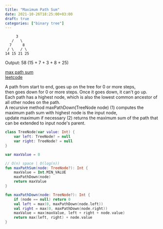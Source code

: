 ```yaml
---
title: "Maximum Path Sum"
date: 2021-10-26T18:25:00+03:00
draft: true
categories: ["binary tree"]
---
```


         3
       /   \
      7     8
     / \   / \
    14 15 21 25

Output: 58 (15 + 7 + 3 + 8 + 25)

[max path sum](https://github.com/solairerove/algs4-leprosorium/blob/master/src/main/kotlin/com/github/solairerove/algs4/leprosorium/binary_tree/MaximumPathSum.kt) \
[leetcode](https://leetcode.com/problems/binary-tree-maximum-path-sum/)

A path from start to end, goes up on the tree for 0 or more steps, \
then goes down for 0 or more steps. Once it goes down, it can't go up. \
Each path has a highest node, which is also the lowest common ancestor of all other nodes on the path.\
A recursive method maxPathDown(TreeNode node) (1) computes the maximum path sum with highest node is the input node,\
update maximum if necessary (2) returns the maximum sum of the path that can be extended to input node's parent.

```kotlin
class TreeNode(var value: Int) {
    var left: TreeNode? = null
    var right: TreeNode? = null
}

var maxValue = 0

// O(n) space | O(log(n))
fun maxPathSum(node: TreeNode?): Int {
    maxValue = Int.MIN_VALUE
    maxPathDown(node)
    return maxValue
}

fun maxPathDown(node: TreeNode?): Int {
    if (node == null) return 0
    val left = max(0, maxPathDown(node.left))
    val right = max(0, maxPathDown(node.right))
    maxValue = max(maxValue, left + right + node.value)
    return max(left, right) + node.value
}
```
